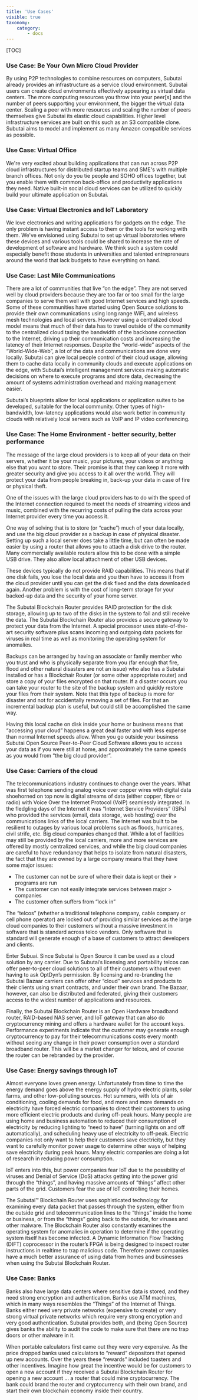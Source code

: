 ```yaml
---
title: 'Use Cases'
visible: true
taxonomy:
    category:
        - docs
---
```


[TOC]

### Use Case: Be Your Own Micro Cloud Provider

By using P2P technologies to combine resources on computers, Subutai already provides an infrastructure as a service cloud environment. Subutai users can create cloud environments effectively appearing as virtual data centers. The more computing resources you throw into your peer[s] and the number of peers supporting your environment, the bigger the virtual data center. Scaling a peer with more resources and scaling the number of peers themselves give Subutai its elastic cloud capabilities. Higher level infrastructure services are built on this such as an S3 compatible clone. Subutai aims to model and implement as many Amazon compatible services as possible.

### Use Case: Virtual Office

We're very excited about building applications that can run across P2P cloud infrastructures for distributed startup teams and SME's with multiple branch offices. Not only do you tie people and SOHO offices together, but you enable them with common back-office and productivity applications they need. Native built-in social cloud services can be utilized to quickly build your ultimate application on Subutai.

### Use Case: Virtual Electronics and IoT Laboratory

We love electronics and writing applications for gadgets on the edge. The only problem is having instant access to them or the tools for working with them. We've envisioned using Subutai to set up virtual laboratories where these devices and various tools could be shared to increase the rate of development of software and hardware. We think such a system could especially benefit those students in universities and talented entrepreneurs around the world that lack budgets to have everything on hand.

### Use Case: Last Mile Communications

There are a lot of communities that live “on the edge”. They are not served well by cloud providers because they are too far or too small for the large companies to serve them well with good Internet services and high speeds. Some of these communities have started using Open Source solutions to provide their own communications using long range WiFi, and wireless mesh technologies and local servers. However using a centralized cloud model means that much of their data has to travel outside of the community to the centralized cloud taxing the bandwidth of the backbone connection to the Internet, driving up their communication costs and increasing the latency of their Internet responses. Despite the “world-wide” aspects of the “World-Wide-Web”, a lot of the data and communications are done very locally.
Subutai can give local people control of their cloud usage, allowing them to cache data locally in community clouds and execute applications on the edge, with Subutai’s intelligent management services making automatic decisions on where to execute programs and store data, decreasing the amount of systems administration overhead and making management easier.

Subutai’s blueprints allow for local applications or application suites to be developed, suitable for the local community. Other types of high-bandwidth, low-latency applications would also work better in community clouds with relatively local servers such as VoIP and IP video conferencing.

### Use Case: The Home Environment - better security, better performance

The message of the large cloud providers is to keep all of your data on their servers, whether it be your music, your pictures, your videos or anything else that you want to store. Their promise is that they can keep it more with greater security and give you access to it all over the world. They will protect your data from people breaking in, back-up your data in case of fire or physical theft.

One of the issues with the large cloud providers has to do with the speed of the Internet connection required to meet the needs of streaming videos and music, combined with the recurring costs of pulling the data across your Internet provider every time you access it.

One way of solving that is to store (or “cache”) much of your data locally, and use the big cloud provider as a backup in case of physical disaster. Setting up such a local server does take a little time, but can often be made easier by using a router that allows you to attach a disk drive to the router. Many commercially available routers allow this to be done with a simple USB drive. They also allow local attachment of other USB devices.

These devices typically do not provide RAID capabilities. This means that if one disk fails, you lose the local data and you then have to access it from the cloud provider until you can get the disk fixed and the data downloaded again. Another problem is with the cost of long-term storage for your backed-up data and the security of your home server.

The Subutai Blockchain Router provides RAID protection for the disk storage, allowing up to two of the disks in the system to fail and still receive the data. The Subutai Blockchain Router also provides a secure gateway to protect your data from the Internet. A special processor uses state-of-the-art security software plus scans incoming and outgoing data packets for viruses in real time as well as monitoring the operating system for anomalies.

Backups can be arranged by having an associate or family member who you trust and who is physically separate from you (far enough that fire, flood and other natural disasters are not an issue) who also has a Subutai installed or has a Blockchair Router (or some other appropriate router) and store a copy of your files encrypted on that router. If a disaster occurs you can take your router to the site of the backup system and quickly restore your files from their system. Note that this type of backup is more for disaster and not for accidentally removing a set of files. For that an incremental backup plan is useful, but could still be accomplished the same way.

Having this local cache on disk inside your home or business means that “accessing your cloud” happens a great deal faster and with less expense than normal Internet speeds allow. When you go outside your business Subutai Open Source Peer-to-Peer Cloud Software allows you to access your data as if you were still at home, and approximately the same speeds as you would from “the big cloud provider”.

### Use Case: Carriers of the cloud

The telecommunications industry continues to change over the years. What was first telephone sending analog voice over copper wires with digital data shoehorned on top now is digital streams of data (either copper, fibre or radio) with Voice Over the Internet Protocol (VoIP) seamlessly integrated. In the fledgling days of the Internet it was “Internet Service Providers” (ISPs) who provided the services (email, data storage, web hosting) over the communications links of the local carriers. The Internet was built to be resilient to outages by various local problems such as floods, hurricanes, civil strife, etc.
Big cloud companies changed that. While a lot of facilities may still be provided by the local carriers, more and more services are offered by mostly centralized services, and while the big cloud companies are careful to have redundancy that helps to isolate from natural disasters, the fact that they are owned by a large company means that they have some major issues:

- The customer can not be sure of where their data is kept or their > programs are run
- The customer can not easily integrate services between major > companies
- The customer often suffers from “lock in”

The “telcos” (whether a traditional telephone company, cable company or cell phone operator) are locked out of providing similar services as the large cloud companies to their customers without a massive investment in software that is standard across telco vendors. Only software that is standard will generate enough of a base of customers to attract developers and clients.

Enter Subuai. Since Subutai is Open Source it can be used as a cloud solution by any carrier. Due to Subutai’s licensing and portability telcos can offer peer-to-peer cloud solutions to all of their customers without even having to ask OptDyn’s permission. By licensing and re-branding the Subutai Bazaar carriers can offer other “cloud” services and products to their clients using smart contracts, and under their own brand. The Bazaar, however, can also be distributed and federated, giving their customers access to the widest number of applications and resources.

Finally, the Subutai Blockchain Router is an Open Hardware broadband router, RAID-based NAS server, and IoT gateway that can also do cryptocurrency mining and offers a hardware wallet for the account keys. Performance experiments indicate that the customer may generate enough cryptocurrency to pay for their telecommunications costs every month without seeing any change in their power consumption over a standard broadband router. This will be a market changer for telcos, and of course the router can be rebranded by the provider.

### Use Case: Energy savings through IoT

Almost everyone loves green energy. Unfortunately from time to time the energy demand goes above the energy supply of hydro electric plants, solar farms, and other low-polluting sources. Hot summers, with lots of air conditioning, cooling demands for food, and more and more demands on electricity have forced electric companies to direct their customers to using more efficient electric products and during off-peak hours.
Many people are using home and business automation to reduced their consumption of electricity by reducing lighting to “need to have” (turning lights on and off automatically), and scheduling heavy use of electricity to off-peak. Electric companies not only want to help their customers save electricity, but they want to carefully monitor power usage to determine other ways of helping save electricity during peak hours. Many electric companies are doing a lot of research in reducing power consumption.

IoT enters into this, but power companies fear IoT due to the possibility of viruses and Denial of Service (DoS) attacks getting into the power grid through the “things”, and having massive amounts of “things” affect other parts of the grid. Customers fear the use of IoT controlling their homes.

The Subutai™ Blockchain Router uses sophisticated technology for examining every data packet that passes through the system, either from the outside grid and telecommunication lines to the “things” inside the home or business, or from the “things” going back to the outside, for viruses and other malware. The Blockchain Router also constantly examines the operating system for anomalies in operation to determine if the operating system itself has become infected. A Dynamic Information Flow Tracking (DIFT) coprocessor in the router’s FPGA is being designed to inspect router instructions in realtime to trap malicious code. Therefore power companies have a much better assurance of using data from homes and businesses when using the Subutai Blockchain Router.

### Use Case: Banks

Banks also have large data centers where sensitive data is stored, and they need strong encryption and authentication. Banks use ATM machines, which in many ways resembles the “Things” of the Internet of Things. Banks either need very private networks (expensive to create) or very strong virtual private networks which require very strong encryption and very good authentication. Subutai provides both, and (being Open Source) gives banks the ability to audit the code to make sure that there are no trap doors or other malware in it.

When portable calculators first came out they were very expensive. As the price dropped banks used calculators to “reward” depositors that opened up new accounts. Over the years these “rewards” included toasters and other incentives. Imagine how great the incentive would be for customers to open a new account if they received a Subutai Blockchain Router for opening a new account … a router that could mine cryptocurrency. The bank could brand the router and cryptocurrency with their own brand, and start their own blockchain economy inside their country.
